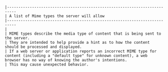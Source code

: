     |--------------------------------------------------------------------------
    | A list of Mime types the server will allow 
    |--------------------------------------------------------------------------
    |
    | MIME types describe the media type of content that is being sent to the server. 
    | They are intended to help provide a hint as to how the content should be processed and displayed.
    | If a web server or application reports an incorrect MIME type for content (including a "default type" for unknown content), a web browser has no way of knowing the author's intentions.
    | This may cause unexpected behavior.
